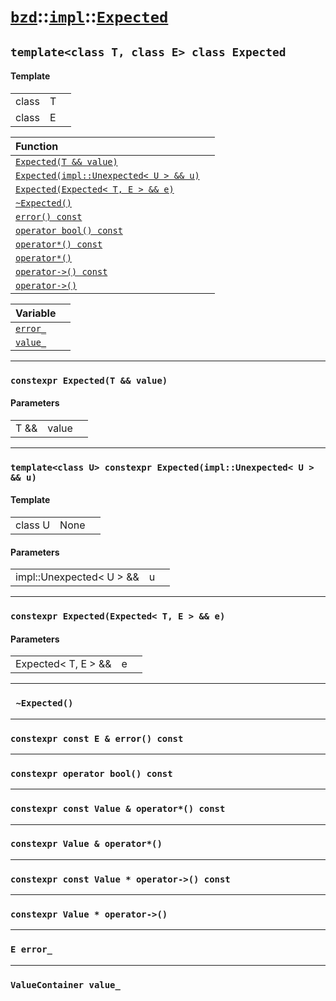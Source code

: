 # [`bzd`](../../../index.md)::[`impl`](../../index.md)::[`Expected`](../index.md)

## `template<class T, class E> class Expected`

#### Template
||||
|---:|:---|:---|
|class|T||
|class|E||

|Function||
|:---|:---|
|[`Expected(T && value)`](./index.md)||
|[`Expected(impl::Unexpected< U > && u)`](./index.md)||
|[`Expected(Expected< T, E > && e)`](./index.md)||
|[`~Expected()`](./index.md)||
|[`error() const`](./index.md)||
|[`operator bool() const`](./index.md)||
|[`operator*() const`](./index.md)||
|[`operator*()`](./index.md)||
|[`operator->() const`](./index.md)||
|[`operator->()`](./index.md)||

|Variable||
|:---|:---|
|[`error_`](./index.md)||
|[`value_`](./index.md)||
------
### `constexpr Expected(T && value)`

#### Parameters
||||
|---:|:---|:---|
|T &&|value||
------
### `template<class U> constexpr Expected(impl::Unexpected< U > && u)`

#### Template
||||
|---:|:---|:---|
|class U|None||
#### Parameters
||||
|---:|:---|:---|
|impl::Unexpected< U > &&|u||
------
### `constexpr Expected(Expected< T, E > && e)`

#### Parameters
||||
|---:|:---|:---|
|Expected< T, E > &&|e||
------
### ` ~Expected()`

------
### `constexpr const E & error() const`

------
### `constexpr operator bool() const`

------
### `constexpr const Value & operator*() const`

------
### `constexpr Value & operator*()`

------
### `constexpr const Value * operator->() const`

------
### `constexpr Value * operator->()`

------
### `E error_`

------
### `ValueContainer value_`

